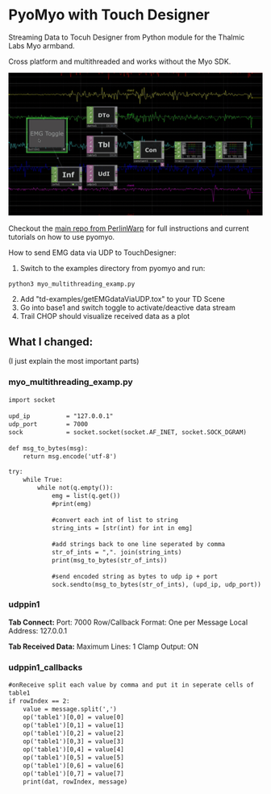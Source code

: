 # PyoMyo with Touch Designer
Streaming Data to Tocuh Designer from Python module for the Thalmic Labs Myo armband. 

Cross platform and multithreaded and works without the Myo SDK. 

![Toggle data stream in Touch Designer](https://github.com/smfrue/pyomyo/blob/main/media/getEMGdataViaUDP_toggle.gif?raw=true "Touch Designer")

Checkout the [main repo from PerlinWarp](https://github.com/PerlinWarp/pyomyo) for full instructions and current tutorials on how to use pyomyo. 

How to send EMG data via UDP to TouchDesigner:

1. Switch to the examples directory from pyomyo and run: 
```
python3 myo_multithreading_examp.py
```
2. Add "td-examples/getEMGdataViaUDP.tox" to your TD Scene
3. Go into base1 and switch toggle to activate/deactive data stream
4. Trail CHOP should visualize received data as a plot

## What I changed:
(I just explain the most important parts)

### myo_multithreading_examp.py
```
import socket

upd_ip          = "127.0.0.1"
udp_port        = 7000
sock            = socket.socket(socket.AF_INET, socket.SOCK_DGRAM)

def msg_to_bytes(msg):
    return msg.encode('utf-8')
```
```
try:
	while True:
		while not(q.empty()):
			emg = list(q.get())
			#print(emg)
			
			#convert each int of list to string
			string_ints = [str(int) for int in emg]
			
			#add strings back to one line seperated by comma
			str_of_ints = ",". join(string_ints)
			print(msg_to_bytes(str_of_ints))
			
			#send encoded string as bytes to udp ip + port
			sock.sendto(msg_to_bytes(str_of_ints), (upd_ip, udp_port))
```

### udppin1
<b>Tab Connect:</b>
Port: 7000
Row/Callback Format: One per Message
Local Address: 127.0.0.1

<b>Tab Received Data:</b>
Maximum Lines: 1
Clamp Output: ON


### udppin1_callbacks
```
#onReceive split each value by comma and put it in seperate cells of table1
if rowIndex == 2:
	value = message.split(',')
	op('table1')[0,0] = value[0]
	op('table1')[0,1] = value[1]
	op('table1')[0,2] = value[2]
	op('table1')[0,3] = value[3]
	op('table1')[0,4] = value[4]
	op('table1')[0,5] = value[5]
	op('table1')[0,6] = value[6]
	op('table1')[0,7] = value[7]
	print(dat, rowIndex, message)
```
